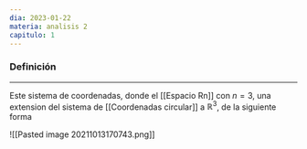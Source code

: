 ```yaml
---
dia: 2023-01-22
materia: analisis 2
capitulo: 1
---
```

### Definición
---
Este sistema de coordenadas, donde el [[Espacio Rn]] con $n=3$, una extension del sistema de [[Coordenadas circular]] a $\mathbb{R}^3$, de la siguiente forma

![[Pasted image 20211013170743.png]]

